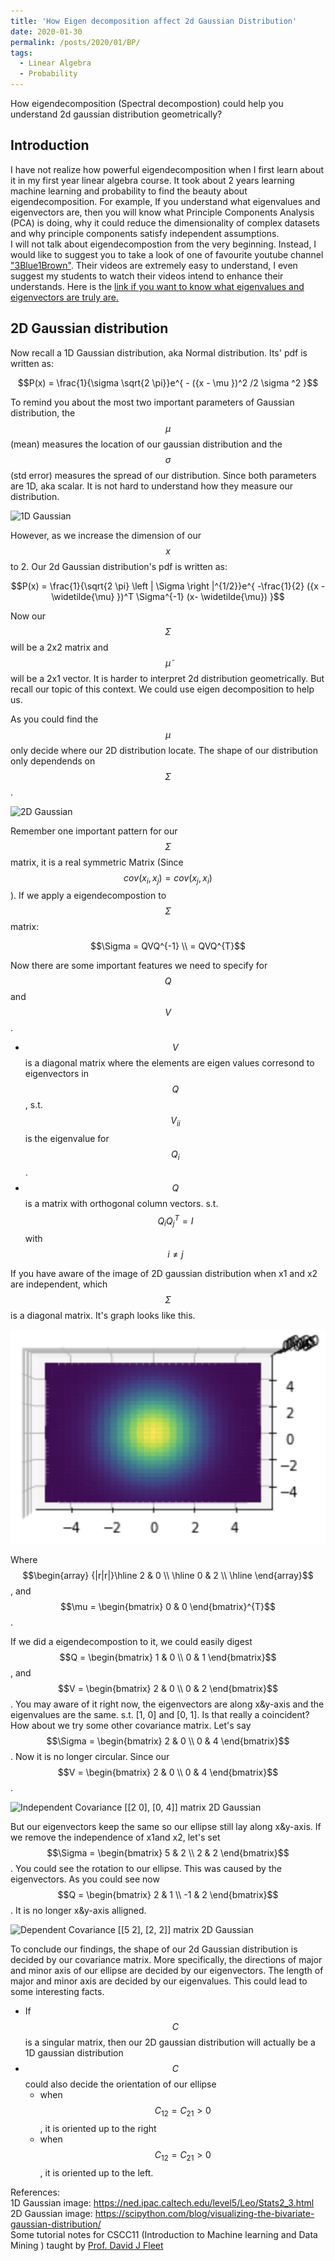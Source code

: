 ```yaml
---
title: 'How Eigen decomposition affect 2d Gaussian Distribution'
date: 2020-01-30
permalink: /posts/2020/01/BP/
tags:
  - Linear Algebra
  - Probability
---
```


How eigendecomposition (Spectral decompostion) could help you understand 2d gaussian distribution geometrically?

Introduction
------
I have not realize how powerful eigendecomposition when I first learn about it in my first year linear algebra course. It took about 2 years learning machine learning and probability to find the beauty about eigendecomposition. For example, If you understand what eigenvalues and eigenvectors are, then you will know what Principle Components Analysis (PCA) is doing, why it could reduce the dimensionality of complex datasets and why principle components satisfy independent assumptions.  
I will not talk about eigendecompostion from the very beginning. Instead, I would like to suggest you to take a look of one of favourite youtube channel ["3Blue1Brown"](https://www.youtube.com/channel/UCYO_jab_esuFRV4b17AJtAw). Their videos are extremely easy to understand, I even suggest my students to watch their videos intend to enhance their understands. Here is the [link if you want to know what eigenvalues and eigenvectors are truly are.](https://www.youtube.com/watch?v=PFDu9oVAE-g&t=551s)

2D Gaussian distribution
------
Now recall a 1D Gaussian distribution, aka Normal distribution. Its' pdf is written as:  
  
$$P(x) = \frac{1}{\sigma \sqrt{2 \pi}}e^{ - ({x - \mu })^2 /2 \sigma ^2 }$$
  
To remind you about the most two important parameters of Gaussian distribution, the $$\mu$$(mean) measures the location of our gaussian distribution and the $$\sigma$$(std error) measures the spread of our distribution. Since both parameters are 1D, aka scalar. It is not hard to understand how they measure our distribution.

![1D Gaussian](https://ned.ipac.caltech.edu/level5/Leo/Figures/figure3.jpeg)

However, as we increase the dimension of our $$x$$ to 2. Our 2d Gaussian distribution's pdf is written as:

$$P(x) = \frac{1}{\sqrt{2 \pi} \left | \Sigma \right |^{1/2}}e^{ -\frac{1}{2} ({x - \widetilde{\mu} })^T \Sigma^{-1}  (x- \widetilde{\mu}) }$$

Now our $$\Sigma$$ will be a 2x2 matrix and $$\widetilde{\mu}$$ will be a 2x1 vector. It is harder to interpret 2d distribution geometrically. But recall our topic of this context. We could use eigen decomposition to help us.

As you could find the $$\mu$$ only decide where our 2D distribution locate. The shape of our distribution only dependends on $$\Sigma$$. 

![2D Gaussian](https://scipython.com/static/media/uploads/blog/multivariate_gaussian/bivariate_gaussian.png)

Remember one important pattern for our $$\Sigma$$ matrix, it is a real symmetric Matrix (Since $$cov(x_i, x_j) = cov(x_j, x_i)$$). If we apply a eigendecompostion to $$\Sigma$$ matrix:

$$\Sigma = QVQ^{-1} \\ = QVQ^{T}$$

Now there are some important features we need to specify for $$Q$$ and $$V$$.

* $$V$$ is a diagonal matrix where the elements are eigen values corresond to eigenvectors in $$Q$$, s.t. $$V_{ii}$$ is the eigenvalue for $$Q_i$$.
* $$Q$$ is a matrix with orthogonal column vectors. s.t. $$Q_i Q_j^{T} = I$$ with $$i \neq j$$

If you have aware of the image of 2D gaussian distribution when x1 and x2 are independent, which $$\Sigma$$ is a diagonal matrix. It's graph looks like this.

![Independent Covariance matrix 2D Gaussian](https://github.com/superp0tat0/superp0tat0.github.io/raw/master/posts/post1/2DG-1.png)

Where $$\begin{array} {|r|r|}\hline 2 & 0 \\ \hline 0 & 2 \\ \hline  \end{array}$$, and 
$$\mu = \begin{bmatrix} 0 & 0 \end{bmatrix}^{T}$$.

If we did a eigendecompostion to it, we could easily digest 
$$Q = \begin{bmatrix} 1 & 0 \\ 0 & 1 \end{bmatrix}$$, and 
$$V = \begin{bmatrix} 2 & 0 \\ 0 & 2 \end{bmatrix}$$. You may aware of it right now, the eigenvectors are along x&y-axis and the eigenvalues are the same. s.t. [1, 0] and [0, 1]. Is that really a coincident? How about we try some other covariance matrix. Let's say $$\Sigma = \begin{bmatrix} 2 & 0 \\ 0 & 4 \end{bmatrix}$$.
Now it is no longer circular. Since our $$V = \begin{bmatrix} 2 & 0 \\ 0 & 4 \end{bmatrix}$$. 

![Independent Covariance [[2 0], [0, 4]] matrix 2D Gaussian](https://github.com/superp0tat0/superp0tat0.github.io/raw/master/posts/post1/2DG-2.png)

But our eigenvectors keep the same so our ellipse still lay along x&y-axis. If we remove the independence of x1and x2, let's set $$\Sigma = \begin{bmatrix} 5 & 2 \\ 2 & 2 \end{bmatrix}$$. You could see the rotation to our ellipse. This was caused by the eigenvectors. As you could see now $$Q = \begin{bmatrix} 2 & 1 \\ -1 & 2 \end{bmatrix}$$. It is no longer x&y-axis alligned.

![Dependent Covariance [[5 2], [2, 2]] matrix 2D Gaussian](https://github.com/superp0tat0/superp0tat0.github.io/raw/master/posts/post1/2DG-3.png)

To conclude our findings, the shape of our 2d Gaussian distribution is decided by our covariance matrix. More specifically, the directions of major and minor axis of our ellipse are decided by our eigenvectors. The length of major and minor axis are decided by our eigenvalues. This could lead to some interesting facts.
* If $$C$$ is a singular matrix, then our 2D gaussian distribution will actually be a 1D gaussian distribution
* $$C$$ could also decide the orientation of our ellipse
  * when $$C_{12} = C_{21} > 0$$, it is oriented up to the right
  * when $$C_{12} = C_{21} > 0$$, it is oriented up to the left.

References:<br />
1D Gaussian image: https://ned.ipac.caltech.edu/level5/Leo/Stats2_3.html<br />
2D Gaussian image: https://scipython.com/blog/visualizing-the-bivariate-gaussian-distribution/<br />
Some tutorial notes for CSCC11 (Introduction to Machine learning and Data Mining ) taught by [Prof. David J Fleet](http://www.cs.toronto.edu/~fleet/)
